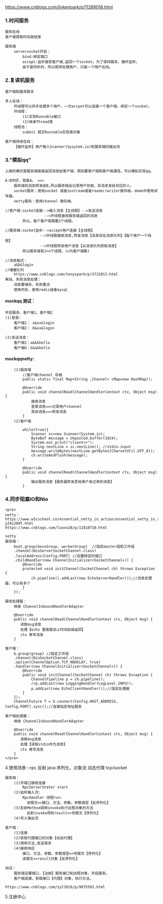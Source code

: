 https://www.cnblogs.com/linkenpark/p/11289018.html

### 1.时间服务
    服务在线
    客户端获取时间就结束
    
    服务端
        serversocket开启：
            bind:绑定端口
            accept:监听接受客户端,返回一个socket。为了保持服务，循环监听。
            由于是同步的，所以顺序处理用户，只能一个用户在线。

### 2.复读机服务
    客户端和服务聊天

    多人在线：
        开线程可以异步处理多个用户，一次accpet可以连接一个客户端，绑定一个socket。
        开线程：
            (1)实现Runnable接口
            (2)继承Thread类
        线程池：
            submit 提交Runnable实现类对象

    客户端持续在线：
        【循环监听】用户输入Scanner(Sysytem.io)和服务端的输出流

### 3."模拟qq"
    上面的模式是服务端直接返回消息给客户端，假如要客户端和客户端通信，可以模拟实现qq。

    A:B你好，我是A。 ==> 
        服务端将消息转发给B,所以服务端会记录用户存根，将消息发给对应的人。
        socket服务：使用socket 或者iostream或者reader/writer做存根。demo中使用读写器。
        netty服务：使用channel 做存根。

    //客户端:socket连接-->输入消息【主线程】-->发送消息
                      -->开线程接收服务端返回的消息  
            所以，每个客户端需要2个线程。          

    //服务端:socket监听-->accept用户连接【主线程】    
                    -->开线程接收消息,转发消息【消息存在消息队列】【每个用户一个线程】
                    -->开线程转发用户消息【从消息队列获取消息】
            所以服务端有2+n个线程。(n为客户端数)        

    //消息格式：
        a&b&login  
    //堵塞队列
        https://www.cnblogs.com/tonyspark/p/3722013.html                  
    离线、失败消息处理：
        消息要储存、失败重试
        使用内存、使用redis或者mysql    

#### mockqq 测试：
    开启服务、客户端1、客户端2
    (1)登录:
        客户端1： a&xx&login
        客户端2： b&xx&login

    (2)发送消息：
        客户端1：a&b&hello
        客户端b：b&a&hello

#### mockqqnetty:
        (1)服务端    
            //客户端channel 存根
            public static final Map<String ,Channel> cMap=new HashMap();

            @Override
            public void channelRead(ChannelHandlerContext ctx, Object msg) {
                接收消息
                登录消息==>记录用户channel
                其他消息==>转发消息
            }
        (2)客户端

            while(true){
                Scanner sc=new Scanner(System.in);
                ByteBuf message = Unpooled.buffer(1024);
                System.out.print("client>>");  			      
                String nextLine = sc.nextLine(); //stdin.input
                message.writeBytes(nextLine.getBytes(CharsetUtil.UTF_8));
                ch.writeAndFlush(message);
            }
        
            @Override
            public void channelRead(ChannelHandlerContext ctx, Object msg) {
                输出服务消息【服务器转发其他用户发过来的消息】      
            }
### 4.同步阻塞IO和Nio
    <pre>
    netty：https://www.w3cschool.cn/essential_netty_in_action/essential_netty_in_action-y24z289f.html
    https://www.cnblogs.com/luoxn28/p/11810710.html

    netty 
    服务端：
        boot.group(bossGroup, workerGroup)  //指定master组和工作组
        .channel(NioServerSocketChannel.class)
        .localAddress(Config.PORT) //设置绑定的端口
        .childHandler(new ChannelInitializer<SocketChannel>() {
            @Override
            protected void initChannel(SocketChannel ch) throws Exception {
                ch.pipeline().addLast(new EchoServerHandler());//消息处理器，可以有多个
            }
        });
   
    服务处理器：
        继承 ChannelInboundHandlerAdapter

        @Override
        public void channelRead(ChannelHandlerContext ctx, Object msg) {
           读取msg消息
           处理【echo 里面是加上时间前缀返回】
           ctx 再写消息
        }
    
    客户端：
        b.group(group) //指定工作组
        .channel(NioSocketChannel.class)
        .option(ChannelOption.TCP_NODELAY, true)
        .handler(new ChannelInitializer<SocketChannel>() {
            @Override
            public void initChannel(SocketChannel ch) throws Exception {
                ChannelPipeline p = ch.pipeline();
                //p.addLast(new LoggingHandler(LogLevel.INFO));
                p.addLast(new EchoClientHandler());//指定处理器
            }
        });
        ChannelFuture f = b.connect(Config.HOST_ADDRESS, Config.PORT).sync();//连接指定地址服务

    客户端处理器：
        继承 ChannelInboundHandlerAdapter

        @Override
        public void channelRead(ChannelHandlerContext ctx, Object msg) {
           读取msg消息
           处理【读取stdin作为消息】
           ctx 再写消息
        }
    </pre>


4.使用场景--rpc
    反射
    java 序列化、对象流
    动态代理
    tcp/socket

    服务端：
        (1)开端口接收连接
            RpcServerStater start
        (2)监听输入流:
            RpcHandler 线程run:
              读报文=>接口、方法、参数、参数类型【反序列化】
        (3)反射Method调用invoke执行远程对象的方法  
              反射invoke得到result=>写报文【序列化】          
        (4)写入输出流 

    客户端：
        (1)连接
        (2)获取代理接口的对象【动态代理】
        (3)调用方法,发送请求           
        (4)接收响应
            接口、方法、参数、参数类型=>写报文【序列化】
            读报文=>result对象【反序列化】

    测试：
        服务端设置端口，【注册】服务接口和远程对象，开启服务。
        客户端连接，获取接口【代理】对象，执行方法。

    https://www.cnblogs.com/zyl2016/p/9875593.html
    
5.注册中心    
